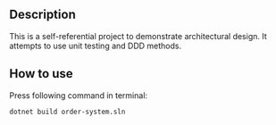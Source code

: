 ## Description
This is a self-referential project to demonstrate architectural design. It attempts to use unit testing and DDD methods.
## How to use
Press following command in terminal:<br>
```
dotnet build order-system.sln
```
